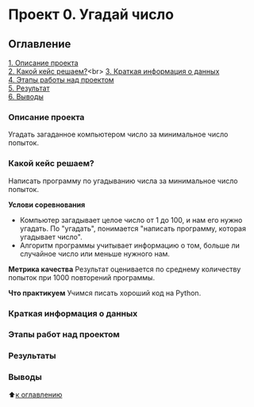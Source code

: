# Проект 0. Угадай число

## Оглавление
[1. Описание проекта](https://github.com/DmitriySky47/sf_data_science/tree/main/project_0/README.md#Описание-проекта)<br>
[2. Какой кейс решаем?](https://github.com/DmitriySky47/sf_data_science/tree/main/project_0/README.md#Какой-кейс-решаем?)<br>
[3. Краткая информация о данных](https://github.com/DmitriySky47/sf_data_science/tree/main/project_0/README.md#Краткая-информация-о-данных)<br>
[4. Этапы работы над проектом](https://github.com/DmitriySky47/sf_data_science/tree/main/project_0/README.md#Этапы-работы-над-проектом)<br>
[5. Результат](https://github.com/DmitriySky47/sf_data_science/tree/main/project_0/README.md#результат)<br>
[6. Выводы](https://github.com/DmitriySky47/sf_data_science/tree/main/project_0/README.md#Выводы)<br>

### Описание проекта
Угадать загаданное компьютером число за минимальное число попыток.

### Какой кейс решаем?
Написать программу по угадыванию числа за минимальное число попыток.

**Услови соревнования**
- Компьютер загадывает целое число от 1 до 100, и нам его нужно угадать. По "угадать", понимается "написать программу, которая угадывает число".
- Алгоритм программы учитывает информацию о том, больше ли случайное число или меньше нужного нам.

**Метрика качества**
Результат оценивается по среднему количеству попыток при 1000 повторений программы.

**Что практикуем**
Учимся писать хороший код на Python.

### Краткая информация о данных

### Этапы работ над проектом

### Результаты

### Выводы

:arrow_up:[к оглавлению](https://github.com/DmitriySky47/sf_data_science/tree/main/project_0/README.md#Оглавление)